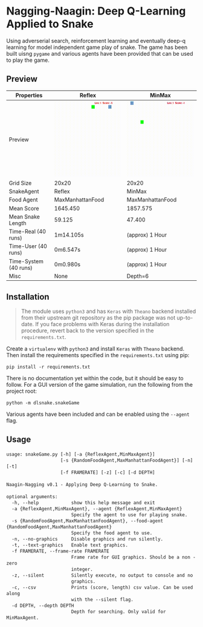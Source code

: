 # Nagging-Naagin: Deep Q-Learning Applied to Snake

Using adverserial search, reinforcement learning and eventually deep-q learning for model independent game play of snake. The game has been built uisng `pygame` and various agents have been provided that can be used to play the game.

## Preview

Properties|Reflex | MinMax|
|----------|-------------|-------------|
|Preview    |<img src="preview/01.gif" height="200" alt="A Simple Reflex-Agent playing Snake">|<img src="preview/02.gif" height="200" alt="A Simple MinMax-Agent playing Snake">|
|Grid Size| 20x20 | 20x20|
SnakeAgent| Reflex| MinMax|
Food Agent| MaxManhattanFood|MaxManhattanFood|
Mean Score| 1645.450|1857.575|
Mean Snake Length | 59.125| 47.400|
Time-Real (40 runs)| 1m14.105s | (approx) 1 Hour|
Time-User (40 runs)| 0m6.547s | (approx) 1 Hour|
Time-System (40 runs)| 0m0.980s | (approx) 1 Hour|
Misc| None|  Depth=6


## Installation
>The module uses `python3` and has `Keras` with `Theano` backend installed from their upstream git repository as the pip package was not up-to-date. If you face problems with Keras during the installation procedure, revert back to the version specified in the `requirements.txt`. 

Create a `virtualenv` with `python3` and install `Keras` with `Theano` backend. Then install the requirements specified in the `requirements.txt` using pip:

    pip install -r requirements.txt

There is no documentation yet within the code, but it should be easy to follow. For a GUI version of the game simulation, run the following from the project root:

    python -m dlsnake.snakeGame

Various agents have been included and can be enabled using the `--agent` flag.

## Usage
```
usage: snakeGame.py [-h] [-a {ReflexAgent,MinMaxAgent}]
                    [-s {RandomFoodAgent,MaxManhattanFoodAgent}] [-n] [-t]
                    [-f FRAMERATE] [-z] [-c] [-d DEPTH]

Naagin-Nagging v0.1 - Applying Deep Q-Learning to Snake.

optional arguments:
  -h, --help            show this help message and exit
  -a {ReflexAgent,MinMaxAgent}, --agent {ReflexAgent,MinMaxAgent}
                        Specify the agent to use for playing snake.
  -s {RandomFoodAgent,MaxManhattanFoodAgent}, --food-agent {RandomFoodAgent,MaxManhattanFoodAgent}
                        Specify the food agent to use.
  -n, --no-graphics     Disable graphics and run silently.
  -t, --text-graphics   Enable text graphics.
  -f FRAMERATE, --frame-rate FRAMERATE
                        Frame rate for GUI graphics. Should be a non - zero
                        integer.
  -z, --silent          Silently execute, no output to console and no
                        graphics.
  -c, --csv             Prints (score, length) csv value. Can be used along
                        with the --silent flag.
  -d DEPTH, --depth DEPTH
                        Depth for searching. Only valid for MinMaxAgent.

```
